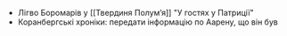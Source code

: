 - Лігво Боромарів у [[Твердиня Полумʼя]] "У гостях у Патриції"
- Коранбергські хроніки: передати інформацію по Аарену, що він був 